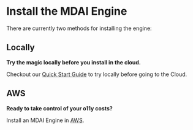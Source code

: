 # Install the MDAI Engine

There are currently two methods for installing the engine:

<!-- toc -->

## Locally

**Try the magic locally before you install in the cloud.**

Checkout our [Quick Start Guide](./quick-start.md) to try locally before going to the Cloud.

## AWS

**Ready to take control of your o11y costs?**

Install an MDAI Engine in [AWS](./aws.md).
